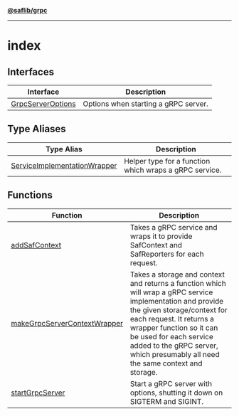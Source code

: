 [**@saflib/grpc**](../index.md)

***

# index

## Interfaces

| Interface | Description |
| ------ | ------ |
| [GrpcServerOptions](interfaces/GrpcServerOptions.md) | Options when starting a gRPC server. |

## Type Aliases

| Type Alias | Description |
| ------ | ------ |
| [ServiceImplementationWrapper](type-aliases/ServiceImplementationWrapper.md) | Helper type for a function which wraps a gRPC service. |

## Functions

| Function | Description |
| ------ | ------ |
| [addSafContext](functions/addSafContext.md) | Takes a gRPC service and wraps it to provide SafContext and SafReporters for each request. |
| [makeGrpcServerContextWrapper](functions/makeGrpcServerContextWrapper.md) | Takes a storage and context and returns a function which will wrap a gRPC service implementation and provide the given storage/context for each request. It returns a wrapper function so it can be used for each service added to the gRPC server, which presumably all need the same context and storage. |
| [startGrpcServer](functions/startGrpcServer.md) | Start a gRPC server with options, shutting it down on SIGTERM and SIGINT. |
